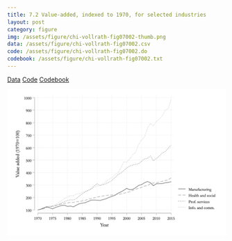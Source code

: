 ```yaml
---
title: 7.2 Value-added, indexed to 1970, for selected industries
layout: post
category: figure
img: /assets/figure/chi-vollrath-fig07002-thumb.png
data: /assets/figure/chi-vollrath-fig07002.csv
code: /assets/figure/chi-vollrath-fig07002.do
codebook: /assets/figure/chi-vollrath-fig07002.txt
---
```


[Data](/assets/figure/chi-vollrath-fig07002.csv) [Code](/assets/figure/chi-vollrath-fig07002.do) [Codebook](/assets/figure/chi-vollrath-fig07002.txt)

![7.2 Value-added, indexed to 1970, for selected industries](/assets/figure/chi-vollrath-fig07002.png)
